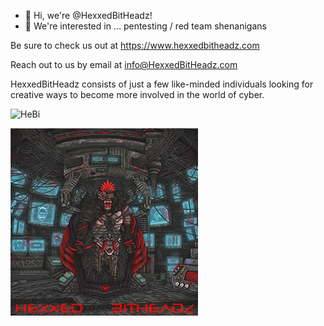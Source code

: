 - 👋 Hi, we're @HexxedBitHeadz!
- 👀 We're interested in ...             pentesting / red team shenanigans

Be sure to check us out at https://www.hexxedbitheadz.com 

Reach out to us by email at info@HexxedBitHeadz.com


 HexxedBitHeadz consists of just a few like-minded individuals looking for creative ways to become more involved in the world of cyber.

![HeBi]([https://github.com/HexxedBitHeadz/HexxedBitHeadz/blob/main/Cyberpunk%20Gorilla-SMALL.png](https://hexxedbitheadz.com/wp-content/uploads/2025/05/GonkWare-Banner-1.png))


![HeBi](https://github.com/HexxedBitHeadz/HexxedBitHeadz/blob/main/Cyberpunk%20Gorilla-SMALL.png)
